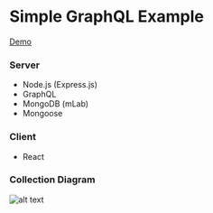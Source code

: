 # Simple GraphQL Example

<a href="https://simple-graphql-example.herokuapp.com/graphql">Demo</a>

### Server
  - Node.js (Express.js)
  - GraphQL
  - MongoDB (mLab)
  - Mongoose

### Client
  - React

### Collection Diagram
![alt text](https://raw.githubusercontent.com/jackyrusly/simple-graphql-example/master/Collection%20Diagram.png)
